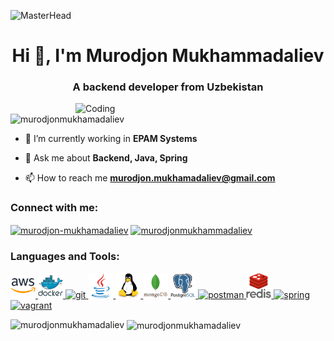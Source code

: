 ![MasterHead](https://camo.githubusercontent.com/f48a132a670e455f7874522f7b4e2c06854573e4aba97d0395b717a831ea25c1/68747470733a2f2f6d656469612e74656e6f722e636f6d2f696d616765732f64633534356535613066393363396232626631643466306166353465626266662f74656e6f722e676966)
<h1 align="center">Hi 👋, I'm Murodjon Mukhammadaliev</h1>
<h3 align="center">A backend developer from Uzbekistan</h3>
<img align="right" alt="Coding" width="400" src="https://data-science-blog.com/en/wp-content/uploads/sites/4/2020/11/happy-coder.gif">


<p align="left"> <img src="https://komarev.com/ghpvc/?username=murodjonmukhamadaliev&label=Profile%20views&color=0e75b6&style=flat" alt="murodjonmukhamadaliev" /> </p>

- 🏢 I’m currently working in **EPAM Systems**

- 💬 Ask me about **Backend, Java, Spring**

- 📫 How to reach me **murodjon.mukhamadaliev@gmail.com**

<h3 align="left">Connect with me:</h3>
<p align="left">
<a href="https://linkedin.com/in/murodjon-mukhamadaliev" target="blank"><img align="center" src="https://raw.githubusercontent.com/rahuldkjain/github-profile-readme-generator/master/src/images/icons/Social/linked-in-alt.svg" alt="murodjon-mukhamadaliev" height="30" width="40" /></a>
<a href="https://instagram.com/murodjonmukhammadaliev" target="blank"><img align="center" src="https://raw.githubusercontent.com/rahuldkjain/github-profile-readme-generator/master/src/images/icons/Social/instagram.svg" alt="murodjonmukhammadaliev" height="30" width="40" /></a>
</p>

<h3 align="left">Languages and Tools:</h3>
<p align="left"> <a href="https://aws.amazon.com" target="_blank" rel="noreferrer"> <img src="https://raw.githubusercontent.com/devicons/devicon/master/icons/amazonwebservices/amazonwebservices-original-wordmark.svg" alt="aws" width="40" height="40"/> </a> <a href="https://www.docker.com/" target="_blank" rel="noreferrer"> <img src="https://raw.githubusercontent.com/devicons/devicon/master/icons/docker/docker-original-wordmark.svg" alt="docker" width="40" height="40"/> </a> <a href="https://git-scm.com/" target="_blank" rel="noreferrer"> <img src="https://www.vectorlogo.zone/logos/git-scm/git-scm-icon.svg" alt="git" width="40" height="40"/> </a> <a href="https://www.java.com" target="_blank" rel="noreferrer"> <img src="https://raw.githubusercontent.com/devicons/devicon/master/icons/java/java-original.svg" alt="java" width="40" height="40"/> </a> <a href="https://www.linux.org/" target="_blank" rel="noreferrer"> <img src="https://raw.githubusercontent.com/devicons/devicon/master/icons/linux/linux-original.svg" alt="linux" width="40" height="40"/> </a> <a href="https://www.mongodb.com/" target="_blank" rel="noreferrer"> <img src="https://raw.githubusercontent.com/devicons/devicon/master/icons/mongodb/mongodb-original-wordmark.svg" alt="mongodb" width="40" height="40"/> </a> <a href="https://www.postgresql.org" target="_blank" rel="noreferrer"> <img src="https://raw.githubusercontent.com/devicons/devicon/master/icons/postgresql/postgresql-original-wordmark.svg" alt="postgresql" width="40" height="40"/> </a> <a href="https://postman.com" target="_blank" rel="noreferrer"> <img src="https://www.vectorlogo.zone/logos/getpostman/getpostman-icon.svg" alt="postman" width="40" height="40"/> </a> <a href="https://redis.io" target="_blank" rel="noreferrer"> <img src="https://raw.githubusercontent.com/devicons/devicon/master/icons/redis/redis-original-wordmark.svg" alt="redis" width="40" height="40"/> </a> <a href="https://spring.io/" target="_blank" rel="noreferrer"> <img src="https://www.vectorlogo.zone/logos/springio/springio-icon.svg" alt="spring" width="40" height="40"/> </a> <a href="https://www.vagrantup.com/" target="_blank" rel="noreferrer"> <img src="https://www.vectorlogo.zone/logos/vagrantup/vagrantup-icon.svg" alt="vagrant" width="40" height="40"/> </a> </p>

<p><img align="left" src="https://github-readme-stats.vercel.app/api/top-langs?username=murodjonmukhamadaliev&show_icons=true&locale=en&layout=compact" alt="murodjonmukhamadaliev" /></p>


<p>&nbsp;<img align="center" src="https://github-readme-stats.vercel.app/api?username=murodjonmukhamadaliev&show_icons=true&locale=en" alt="murodjonmukhamadaliev" /></p>
